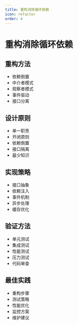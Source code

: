 ```yaml
---
title: 重构消除循环依赖
icon: refactor
order: 4
---
```


# 重构消除循环依赖

## 重构方法
- 依赖倒置
- 中介者模式
- 观察者模式
- 事件驱动
- 接口分离

## 设计原则
- 单一职责
- 开闭原则
- 依赖倒置
- 接口隔离
- 最少知识

## 实现策略
- 接口抽象
- 依赖注入
- 事件机制
- 异步处理
- 缓存优化

## 验证方法
- 单元测试
- 集成测试
- 性能测试
- 压力测试
- 代码审查

## 最佳实践
- 重构步骤
- 测试策略
- 性能优化
- 监控方案
- 维护建议

